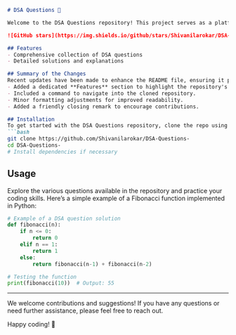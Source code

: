 ```markdown
# DSA Questions 🚀

Welcome to the DSA Questions repository! This project serves as a platform for developers and learners to practice and enhance their skills in Data Structures and Algorithms (DSA). This repository is designed to help you improve your understanding of various data structures and algorithms through a collection of questions and solutions.

![GitHub stars](https://img.shields.io/github/stars/Shivanilarokar/DSA-Questions-?style=social) ![Forks](https://img.shields.io/github/forks/Shivanilarokar/DSA-Questions-?style=social)

## Features
- Comprehensive collection of DSA questions
- Detailed solutions and explanations

## Summary of the Changes
Recent updates have been made to enhance the README file, ensuring it provides clearer instructions and an improved user experience. The following changes were made:
- Added a dedicated **Features** section to highlight the repository's capabilities.
- Included a command to navigate into the cloned repository.
- Minor formatting adjustments for improved readability.
- Added a friendly closing remark to encourage contributions.

## Installation
To get started with the DSA Questions repository, clone the repo using the following command:
```bash
git clone https://github.com/Shivanilarokar/DSA-Questions-
cd DSA-Questions-
# Install dependencies if necessary
```

## Usage
Explore the various questions available in the repository and practice your coding skills. Here’s a simple example of a Fibonacci function implemented in Python:

```python
# Example of a DSA question solution
def fibonacci(n):
    if n <= 0:
        return 0
    elif n == 1:
        return 1
    else:
        return fibonacci(n-1) + fibonacci(n-2)

# Testing the function
print(fibonacci(10))  # Output: 55
```

---

We welcome contributions and suggestions! If you have any questions or need further assistance, please feel free to reach out.

Happy coding! 🎉
```